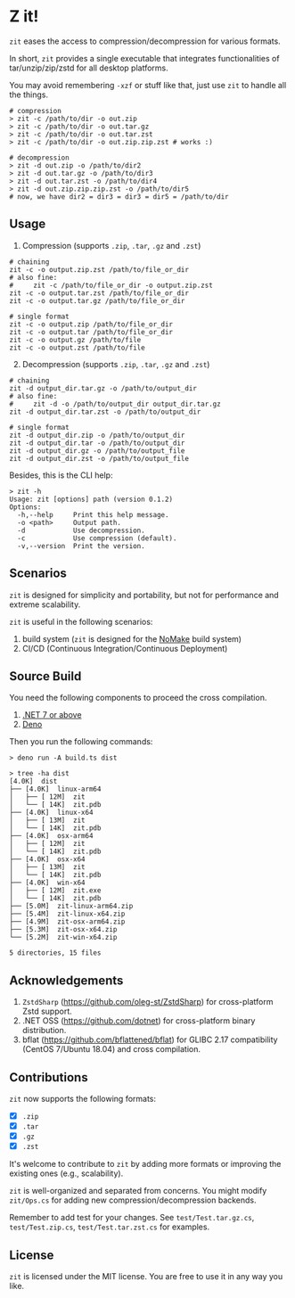 # Z it!

`zit` eases the access to compression/decompression for various formats.

In short, `zit` provides a single executable that integrates functionalities of tar/unzip/zip/zstd for all desktop platforms.

You may avoid remembering `-xzf` or stuff like that, just use `zit` to handle all the things.

```shell
# compression
> zit -c /path/to/dir -o out.zip
> zit -c /path/to/dir -o out.tar.gz
> zit -c /path/to/dir -o out.tar.zst
> zit -c /path/to/dir -o out.zip.zip.zst # works :)

# decompression
> zit -d out.zip -o /path/to/dir2
> zit -d out.tar.gz -o /path/to/dir3
> zit -d out.tar.zst -o /path/to/dir4
> zit -d out.zip.zip.zip.zst -o /path/to/dir5
# now, we have dir2 = dir3 = dir3 = dir5 = /path/to/dir
```

## Usage

1. Compression (supports `.zip`, `.tar`, `.gz` and `.zst`)

  ```shell
  # chaining
  zit -c -o output.zip.zst /path/to/file_or_dir
  # also fine:
  #     zit -c /path/to/file_or_dir -o output.zip.zst
  zit -c -o output.tar.zst /path/to/file_or_dir
  zit -c -o output.tar.gz /path/to/file_or_dir

  # single format
  zit -c -o output.zip /path/to/file_or_dir
  zit -c -o output.tar /path/to/file_or_dir
  zit -c -o output.gz /path/to/file
  zit -c -o output.zst /path/to/file
  ```

2. Decompression (supports `.zip`, `.tar`, `.gz` and `.zst`)

  ```shell
  # chaining
  zit -d output_dir.tar.gz -o /path/to/output_dir
  # also fine:
  #     zit -d -o /path/to/output_dir output_dir.tar.gz
  zit -d output_dir.tar.zst -o /path/to/output_dir

  # single format
  zit -d output_dir.zip -o /path/to/output_dir
  zit -d output_dir.tar -o /path/to/output_dir
  zit -d output_dir.gz -o /path/to/output_file
  zit -d output_dir.zst -o /path/to/output_file
  ```

Besides, this is the CLI help:

```
> zit -h
Usage: zit [options] path (version 0.1.2)
Options:
  -h,--help     Print this help message.
  -o <path>     Output path.
  -d            Use decompression.
  -c            Use compression (default).
  -v,--version  Print the version.
```

## Scenarios

`zit` is designed for simplicity and portability, but not for performance and extreme scalability.

`zit` is useful in the following scenarios:

1. build system (`zit` is designed for the [NoMake](https://github.com/thautwarm/nomake) build system)
2. CI/CD (Continuous Integration/Continuous Deployment)

## Source Build

You need the following components to proceed the cross compilation.

1. [.NET 7 or above](https://dotnet.microsoft.com/en-us/download)
2. [Deno](https://deno.com/)

Then you run the following commands:

```shell
> deno run -A build.ts dist

> tree -ha dist
[4.0K]  dist
├── [4.0K]  linux-arm64
│   ├── [ 12M]  zit
│   └── [ 14K]  zit.pdb
├── [4.0K]  linux-x64
│   ├── [ 13M]  zit
│   └── [ 14K]  zit.pdb
├── [4.0K]  osx-arm64
│   ├── [ 12M]  zit
│   └── [ 14K]  zit.pdb
├── [4.0K]  osx-x64
│   ├── [ 13M]  zit
│   └── [ 14K]  zit.pdb
├── [4.0K]  win-x64
│   ├── [ 12M]  zit.exe
│   └── [ 14K]  zit.pdb
├── [5.0M]  zit-linux-arm64.zip
├── [5.4M]  zit-linux-x64.zip
├── [4.9M]  zit-osx-arm64.zip
├── [5.3M]  zit-osx-x64.zip
└── [5.2M]  zit-win-x64.zip

5 directories, 15 files
```

## Acknowledgements

1. `ZstdSharp` (https://github.com/oleg-st/ZstdSharp) for cross-platform Zstd support.
2. .NET OSS (https://github.com/dotnet) for cross-platform binary distribution.
3. bflat (https://github.com/bflattened/bflat) for GLIBC 2.17 compatibility (CentOS 7/Ubuntu 18.04) and cross compilation.

## Contributions

`zit` now supports the following formats:

- [x] `.zip`
- [x] `.tar`
- [x] `.gz`
- [x] `.zst`

It's welcome to contribute to `zit` by adding more formats or improving the existing ones (e.g., scalability).

`zit` is well-organized and separated from concerns. You might modify `zit/Ops.cs` for adding new compression/decompression backends.

Remember to add test for your changes. See `test/Test.tar.gz.cs`, `test/Test.zip.cs`, `test/Test.tar.zst.cs` for examples.

## License

`zit` is licensed under the MIT license. You are free to use it in any way you like.
